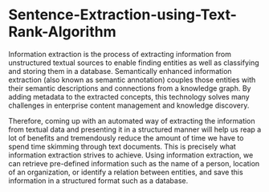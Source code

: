 # Sentence-Extraction-using-Text-Rank-Algorithm

Information extraction is the process of extracting information from unstructured textual sources to enable finding entities as well as classifying and storing them in a database. Semantically enhanced information extraction (also known as semantic annotation) couples those entities with their semantic descriptions and connections from a knowledge graph. By adding metadata to the extracted concepts, this technology solves many challenges in enterprise content management and knowledge discovery.


Therefore, coming up with an automated way of extracting the information from textual data and presenting it in a structured manner will help us reap a lot of benefits and tremendously reduce the amount of time we have to spend time skimming through text documents. This is precisely what information extraction strives to achieve.
Using information extraction, we can retrieve pre-defined information such as the name of a person, location of an organization, or identify a relation between entities, and save this information in a structured format such as a database.


